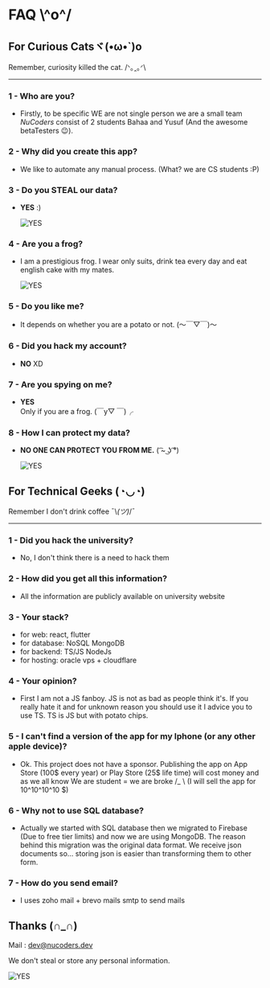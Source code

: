 # FAQ  \\^o^/

## For Curious Catsヾ(•ω•`)o

Remember, curiosity killed the cat. /ᐠ｡ꞈ｡ᐟ\

___

### 1 - Who are you?

- Firstly, to be specific WE are not single person we are a small team *NuCoders* consist of 2 students Bahaa and Yusuf (And the awesome betaTesters 😉).

### 2 - Why did you create this app?

- We like to automate any manual process. (What? we are CS students :P)

### 3 - Do you STEAL our data?

- **YES** :)
  
  ![YES](https://i.imgur.com/FC5D7uU.png)

### 4 - Are you a frog?

- I am a prestigious frog. I wear only suits, drink tea every day and eat english cake with my mates.
  
  ![YES](https://i.imgur.com/HiVL5lZ.jpg)

### 5 -  Do you like me?

- It depends on whether you are a potato or not. (〜￣▽￣)〜

### 6 - Did you hack my account?

- **NO** XD

### 7 -  Are you spying on me?

- **YES** \
  Only if you are a frog. (￣y▽ ￣)╭

### 8 - How I can protect my data?

- **NO ONE CAN PROTECT YOU FROM ME.** ( ͡~ ͜ʖ ͡°)

  ![YES](https://i.imgur.com/Ct38nHT.jpg)

## For Technical Geeks  (◔◡◔)

Remember I don't drink coffee ¯\\*(ツ)*/¯

___

### 1 - Did you hack the university?

- No, I don't think there is a need to hack them

### 2 - How did you get all this information?

- All the information are publicly available on university website

### 3 - Your stack?

- for web: react, flutter
- for database: NoSQL MongoDB
- for backend: TS/JS NodeJs
- for hosting: oracle vps + cloudflare
  
### 4 - Your opinion?

- First I am not a JS fanboy. JS is not as bad as people think it's.
If you really hate it and for unknown reason you should use it I advice you to use TS. TS is JS but with potato chips.

### 5 - I can't find a version of the app for my Iphone (or any other apple device)?

- Ok. This project does not have a sponsor. Publishing the app on App Store (100$ every year) or Play Store (25$ life time) will cost money and as we all know We are student = we are broke  /_ \ (I will sell the app for 10^10^10^10 $)

### 6 - Why not to use SQL database?

- Actually we started with SQL database then we migrated to Firebase (Due to free tier limits) and now we are using MongoDB. The reason behind this migration was the original data format. We receive json documents so... storing json is easier than transforming them to other form.

### 7 - How do you send email?

- I uses zoho mail + brevo mails smtp to send mails

## Thanks (∩_∩)

Mail : <dev@nucoders.dev>

We don't steal or store any personal information.

![YES](https://i.imgur.com/G1RycFw.jpg)
